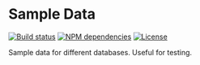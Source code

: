 # Sample Data
[![Build status](https://api.travis-ci.org/vadalio/sample-data.svg)](https://travis-ci.org/vadalio/sample-data/)
[![NPM dependencies](https://david-dm.org/yrezgui/github-projects.svg)](https://david-dm.org/vadalio/sample-data)
[![License](https://img.shields.io/github/license/yrezgui/github-projects.svg)](https://github.com/vadalio/sample-data/blob/master/LICENSE)


Sample data for different databases. Useful for testing.
